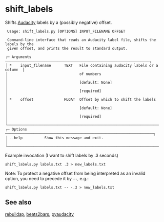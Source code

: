 # shift_labels

Shifts [Audacity](https://www.audacityteam.org/) labels by a (possibly negative) offset.
```console
 Usage: shift_labels.py [OPTIONS] INPUT_FILENAME OFFSET

 Command-line interface that reads an Audacity label file, shifts the labels by the
 given offset, and prints the result to standard output.

╭─ Arguments ──────────────────────────────────────────────────────────────────╮
│ *    input_filename      TEXT   File containing audacity labels or a column  │
│                                 of numbers                                   │
│                                 [default: None]                              │
│                                 [required]                                   │
│ *    offset              FLOAT  Offset by which to shift the labels          │
│                                 [default: None]                              │
│                                 [required]                                   │
╰──────────────────────────────────────────────────────────────────────────────╯
╭─ Options ────────────────────────────────────────────────────────────────────╮
│ --help          Show this message and exit.                                  │
╰──────────────────────────────────────────────────────────────────────────────╯
```
Example invocation (I want to shift labels by .3 seconds)
```console
shift_labels.py labels.txt .3 > new_labels.txt
```
Note: To protect a negative offset from being interpreted as an invalid option, you
need to precede it by `--`, e.g.:
```console
shift_labels.py labels.txt -- -.3 > new_labels.txt
```

## See also
[rebuildap](https://github.com/bwagner/rebuildap), [beats2bars](https://github.com/bwagner/beats2bars), [pyaudacity](https://github.com/bwagner/pyaudacity)
